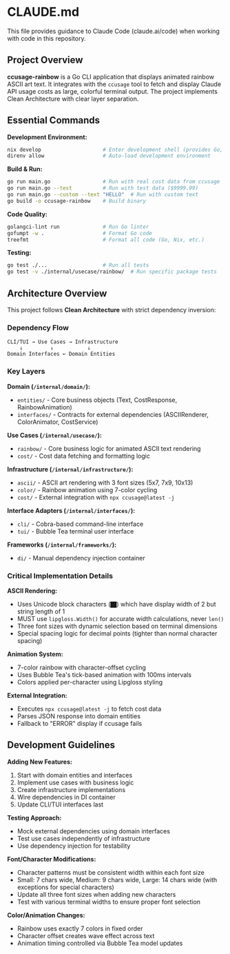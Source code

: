 # CLAUDE.md

This file provides guidance to Claude Code (claude.ai/code) when working with code in this repository.

## Project Overview

**ccusage-rainbow** is a Go CLI application that displays animated rainbow ASCII art text. It integrates with the `ccusage` tool to fetch and display Claude API usage costs as large, colorful terminal output. The project implements Clean Architecture with clear layer separation.

## Essential Commands

**Development Environment:**
```bash
nix develop                    # Enter development shell (provides Go, linters, formatters)
direnv allow                   # Auto-load development environment
```

**Build & Run:**
```bash
go run main.go                 # Run with real cost data from ccusage
go run main.go --test          # Run with test data ($9999.99)
go run main.go --custom --text "HELLO"  # Run with custom text
go build -o ccusage-rainbow    # Build binary
```

**Code Quality:**
```bash
golangci-lint run              # Run Go linter
gofumpt -w .                   # Format Go code
treefmt                        # Format all code (Go, Nix, etc.)
```

**Testing:**
```bash
go test ./...                  # Run all tests
go test -v ./internal/usecase/rainbow/  # Run specific package tests
```

## Architecture Overview

This project follows **Clean Architecture** with strict dependency inversion:

### Dependency Flow
```
CLI/TUI → Use Cases → Infrastructure
    ↓         ↓           ↓
Domain Interfaces ← Domain Entities
```

### Key Layers

**Domain (`/internal/domain/`):**
- `entities/` - Core business objects (Text, CostResponse, RainbowAnimation)
- `interfaces/` - Contracts for external dependencies (ASCIIRenderer, ColorAnimator, CostService)

**Use Cases (`/internal/usecase/`):**
- `rainbow/` - Core business logic for animated ASCII text rendering
- `cost/` - Cost data fetching and formatting logic

**Infrastructure (`/internal/infrastructure/`):**
- `ascii/` - ASCII art rendering with 3 font sizes (5x7, 7x9, 10x13)
- `color/` - Rainbow animation using 7-color cycling
- `cost/` - External integration with `npx ccusage@latest -j`

**Interface Adapters (`/internal/interfaces/`):**
- `cli/` - Cobra-based command-line interface
- `tui/` - Bubble Tea terminal user interface

**Frameworks (`/internal/frameworks/`):**
- `di/` - Manual dependency injection container

### Critical Implementation Details

**ASCII Rendering:**
- Uses Unicode block characters (`██`) which have display width of 2 but string length of 1
- MUST use `lipgloss.Width()` for accurate width calculations, never `len()`
- Three font sizes with dynamic selection based on terminal dimensions
- Special spacing logic for decimal points (tighter than normal character spacing)

**Animation System:**
- 7-color rainbow with character-offset cycling
- Uses Bubble Tea's tick-based animation with 100ms intervals
- Colors applied per-character using Lipgloss styling

**External Integration:**
- Executes `npx ccusage@latest -j` to fetch cost data
- Parses JSON response into domain entities
- Fallback to "ERROR" display if ccusage fails

## Development Guidelines

**Adding New Features:**
1. Start with domain entities and interfaces
2. Implement use cases with business logic
3. Create infrastructure implementations
4. Wire dependencies in DI container
5. Update CLI/TUI interfaces last

**Testing Approach:**
- Mock external dependencies using domain interfaces
- Test use cases independently of infrastructure
- Use dependency injection for testability

**Font/Character Modifications:**
- Character patterns must be consistent width within each font size
- Small: 7 chars wide, Medium: 9 chars wide, Large: 14 chars wide (with exceptions for special characters)
- Update all three font sizes when adding new characters
- Test with various terminal widths to ensure proper font selection

**Color/Animation Changes:**
- Rainbow uses exactly 7 colors in fixed order
- Character offset creates wave effect across text
- Animation timing controlled via Bubble Tea model updates